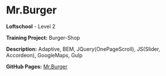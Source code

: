 # Mr.Burger

**Loftschool** - Level 2

**Training Project:** Burger-Shop

**Description:** Adaptive, BEM, JQuery(OnePageScroll), JS(Slider, Accordeon), GoogleMaps, Gulp

**GitHub Pages:** [Mr.Burger](https://homeworklftscl.github.io/burger-shop/)
